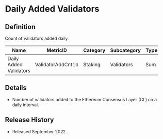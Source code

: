 # Daily Added Validators

## Definition

Count of validators added daily.

| Name                   | MetricID          | Category | Subcategory | Type | Unit       | Interval |
| ---------------------- | ----------------- | -------- | ----------- | ---- | ---------- | -------- |
| Daily Added Validators | ValidatorAddCnt1d | Staking  | Validators  | Sum  | Validators | 1 day    |

## Details

* Number of validators added to the Ethereum Consensus Layer (CL) on a daily interval.

## Release History

* Released September 2022.
